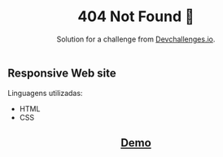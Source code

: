 <h1 align="center">404 Not Found 🎃</h1>

<div align="center">
   Solution for a challenge from  <a href="http://devchallenges.io" target="_blank">Devchallenges.io</a>.
</div>
<br>
<h2>Responsive Web site</h2>
<p>Linguagens utilizadas:</p>
<ul>
   <li>HTML</li>
   <li>CSS</li>
</ul>
<h2 align="center"><a href="https://willianprof.github.io/404NotFound-devChallenges/">Demo</a></h2> 
